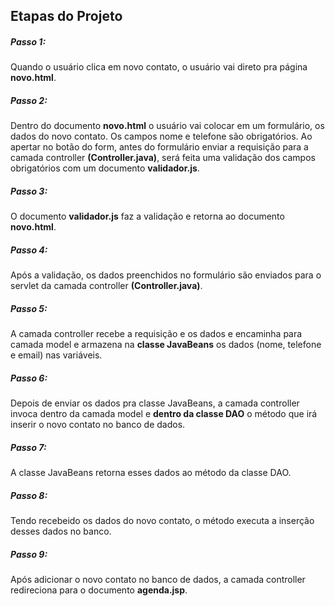 ## Etapas do Projeto ##

 ##### Passo 1: #####
Quando o usuário clica em novo contato, o usuário vai direto pra página **novo.html**.
##### Passo 2: #####
Dentro do documento **novo.html** o usuário vai colocar em um formulário, os dados do novo contato. Os campos nome e telefone são obrigatórios. Ao apertar no botão do form, antes do formulário enviar a requisição para a camada controller **(Controller.java)**, será feita uma validação dos campos obrigatórios com um documento **validador.js**.
##### Passo 3: #####
O documento **validador.js** faz a validação e retorna ao documento **novo.html**.
##### Passo 4: #####
Após a validação, os dados preenchidos no formulário são enviados para o servlet da camada controller **(Controller.java)**.
##### Passo 5: #####
A camada controller recebe a requisição e os dados e encaminha para camada model e armazena na **classe JavaBeans** os dados (nome, telefone e email) nas variáveis.
##### Passo 6: #####
Depois de enviar os dados pra classe JavaBeans, a camada controller invoca dentro da camada model e **dentro da classe DAO** o método que irá inserir o novo contato no banco de dados.
##### Passo 7: #####
A classe JavaBeans retorna esses dados ao método da classe DAO.
##### Passo 8: #####
Tendo recebeido os dados do novo contato, o método executa a inserção desses dados no banco.
##### Passo 9: #####
Após adicionar o novo contato no banco de dados, a camada controller redireciona para o documento **agenda.jsp**.


